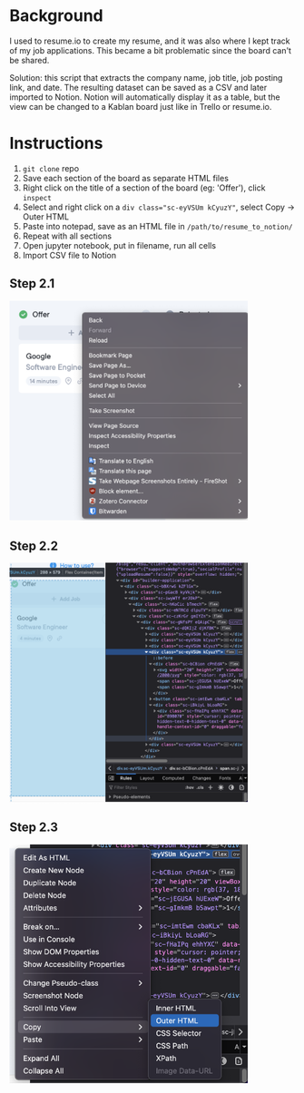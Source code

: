 # Background

I used to resume.io to create my resume, and it was also where I kept track of my job applications. This became a bit problematic since the board can't be shared.

Solution: this script that extracts the company name, job title, job posting link, and date. The resulting dataset can be saved as a CSV and later imported to Notion. Notion will automatically display it as a table, but the view can be changed to a Kablan board just like in Trello or resume.io.

# Instructions

1. `git clone` repo
2. Save each section of the board as separate HTML files
  1. Right click on the title of a section of the board (eg: 'Offer'), click `inspect`
  2. Select and right click on a `div class="sc-eyVSUm kCyuzY"`, select Copy -> Outer HTML
  3. Paste into notepad, save as an HTML file in `/path/to/resume_to_notion/`
  4. Repeat with all sections
3. Open jupyter notebook, put in filename, run all cells
4. Import CSV file to Notion

## Step 2.1

<img src = "https://github.com/pomkos/resume_to_notion/blob/main/Screen%20Shot%202021-12-14%20at%2019.32.38.png?raw=true" width=420 >

## Step 2.2

<img src = "https://github.com/pomkos/resume_to_notion/blob/main/Screen%20Shot%202021-12-14%20at%2019.22.23.png?raw=true" width=420>

## Step 2.3

<img src = "https://github.com/pomkos/resume_to_notion/blob/main/Screen%20Shot%202021-12-14%20at%2019.22.45.png?raw=true" width=420>

